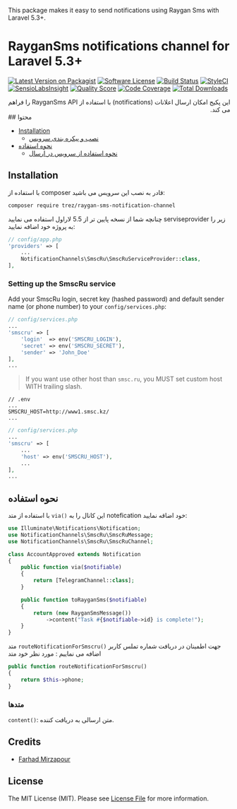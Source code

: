 
This package makes it easy to send notifications using Raygan Sms with Laravel 5.3+.

# RayganSms notifications channel for Laravel 5.3+

[![Latest Version on Packagist](https://img.shields.io/packagist/v/trez/raygan-sms-notification-channel.svg?style=flat-square)](https://packagist.org/packages/trez/raygan-sms-notification-channel)
[![Software License](https://img.shields.io/badge/license-MIT-brightgreen.svg?style=flat-square)](LICENSE.md)
[![Build Status](https://img.shields.io/travis/trez/raygan-sms-notification-channel/master.svg?style=flat-square)](https://travis-ci.org/trez/raygan-sms-notification-channel)
[![StyleCI](https://styleci.io/repos/65589451/shield)](https://styleci.io/repos/65589451)
[![SensioLabsInsight](https://img.shields.io/sensiolabs/i/aceefe27-ba5a-49d7-9064-bc3abea0abeb.svg?style=flat-square)](https://insight.sensiolabs.com/projects/aceefe27-ba5a-49d7-9064-bc3abea0abeb)
[![Quality Score](https://img.shields.io/scrutinizer/g/trez/raygan-sms-notification-channel.svg?style=flat-square)](https://scrutinizer-ci.com/g/trez/raygan-sms-notification-channel)
[![Code Coverage](https://img.shields.io/scrutinizer/coverage/g/trez/raygan-sms-notification-channel/master.svg?style=flat-square)](https://scrutinizer-ci.com/g/trez/raygan-sms-notification-channel/?branch=master)
[![Total Downloads](https://img.shields.io/packagist/dt/trez/raygan-sms-notification-channel.svg?style=flat-square)](https://packagist.org/packages/trez/raygan-sms-notification-channel)
<div dir="rtl">
این پکیج امکان ارسال اعلانات (notifications) با استفاده از RayganSms API  را فراهم می کند.
</div>
## محتوا

- [Installation](#installation)
    - [نصب و پیکره بندی سرویس](#setting-up-the-RayganSms-service)
- [نحوه استفاده](#usage)
    - [نحوه استفاده از سرویس در ارسال](#available-message-methods)

## Installation

با استفاده از composer  قادر به نصب این سرویس می باشید:

```bash
composer require trez/raygan-sms-notification-channel
```

چنانچه شما از نسخه پایین تر از 5.5 لاراول استفاده می نمایید serviseprovider  زیر را به پروژه خود اضافه نمایید:
```php
// config/app.php
'providers' => [
    ...
    NotificationChannels\SmscRu\SmscRuServiceProvider::class,
],
```

### Setting up the SmscRu service

Add your SmscRu login, secret key (hashed password) and default sender name (or phone number) to your `config/services.php`:

```php
// config/services.php
...
'smscru' => [
    'login'  => env('SMSCRU_LOGIN'),
    'secret' => env('SMSCRU_SECRET'),
    'sender' => 'John_Doe'
],
...
```

> If you want use other host than `smsc.ru`, you MUST set custom host WITH trailing slash.

```
// .env
...
SMSCRU_HOST=http://www1.smsc.kz/
...
```

```php
// config/services.php
...
'smscru' => [
    ...
    'host' => env('SMSCRU_HOST'),
    ...
],
...
```

## نحوه استفاده

با استفاده از متد `via()` این کانال را به notefication  خود اضاقه نمایید:

```php
use Illuminate\Notifications\Notification;
use NotificationChannels\SmscRu\SmscRuMessage;
use NotificationChannels\SmscRu\SmscRuChannel;

class AccountApproved extends Notification
{
    public function via($notifiable)
    {
        return [TelegramChannel::class];
    }

    public function toRayganSms($notifiable)
    {
        return (new RayganSmsMessage())
            ->content("Task #{$notifiable->id} is complete!");
    }
}
```

 متد `routeNotificationForSmscru()` جهت اطمینان در دریافت شماره تملس کاربر اضافه می نماییم : مورد نظر خود متد 

```php
public function routeNotificationForSmscru()
{
    return $this->phone;
}
```

### متدها

`content()`: متن ارسالی به دریافت کننده.


## Credits

- [Farhad Mirzapour](https://github.com/farhadmirzapour)

## License

The MIT License (MIT). Please see [License File](LICENSE.md) for more information.

